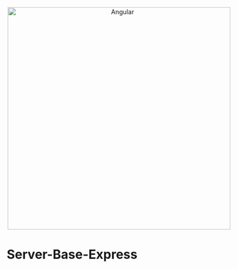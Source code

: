 <p align="center">
  <img alt="Angular" src="https://cdn-images-1.medium.com/max/1200/1*hYfdBkfKgvtMoDcqk_LjWA.png" width="500">
</p>

# Server-Base-Express
